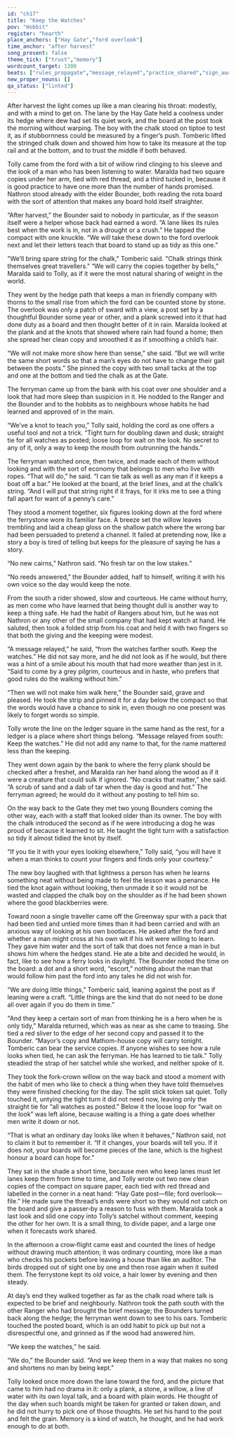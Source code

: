 ```yaml
---
id: "ch17"
title: "Keep the Watches"
pov: "Hobbit"
register: "hearth"
place_anchors: ["Hay Gate","ford overlook"]
time_anchor: "after harvest"
song_present: false
theme_tick: ["trust","memory"]
wordcount_target: 1300
beats: ["rules_propagate","message_relayed","practice_shared","sign_audit","return_with_addition"]
new_proper_nouns: []
qa_status: ["linted"]
---
```

After harvest the light comes up like a man clearing his throat: modestly, and with a mind to get on. The lane by the Hay Gate held a coolness under its hedge where dew had set its quiet work, and the board at the post took the morning without warping. The boy with the chalk stood on tiptoe to test it, as if stubbornness could be measured by a finger’s push. Tomberic lifted the stringed chalk down and showed him how to take its measure at the top rail and at the bottom, and to trust the middle if both behaved.

Tolly came from the ford with a bit of willow rind clinging to his sleeve and the look of a man who has been listening to water. Maralda had two square copies under her arm, tied with red thread, and a third tucked in, because it is good practice to have one more than the number of hands promised. Nathron stood already with the elder Bounder, both reading the rota board with the sort of attention that makes any board hold itself straighter.

“After harvest,” the Bounder said to nobody in particular, as if the season itself were a helper whose back had earned a word. “A lane likes its rules best when the work is in, not in a drought or a crush.” He tapped the compact with one knuckle. “We will take these down to the ford overlook next and let their letters teach that board to stand up as tidy as this one.”

"We’ll bring spare string for the chalk," Tomberic said. "Chalk strings think themselves great travellers."
“We will carry the copies together by bells,” Maralda said to Tolly, as if it were the most natural sharing of weight in the world.

They went by the hedge path that keeps a man in friendly company with thorns to the small rise from which the ford can be counted stone by stone. The overlook was only a patch of sward with a view, a post set by a thoughtful Bounder some year or other, and a plank screwed into it that had done duty as a board and then thought better of it in rain. Maralda looked at the plank and at the knots that showed where rain had found a home; then she spread her clean copy and smoothed it as if smoothing a child’s hair.

“We will not make more show here than sense,” she said. “But we will write the same short words so that a man’s eyes do not have to change their gait between the posts.” She pinned the copy with two small tacks at the top and one at the bottom and tied the chalk as at the Gate.

The ferryman came up from the bank with his coat over one shoulder and a look that had more sleep than suspicion in it. He nodded to the Ranger and the Bounder and to the hobbits as to neighbours whose habits he had learned and approved of in the main.

“We’ve a knot to teach you,” Tolly said, holding the cord as one offers a useful tool and not a trick. “Tight turn for doubling dawn and dusk; straight tie for all watches as posted; loose loop for wait on the look. No secret to any of it, only a way to keep the mouth from outrunning the hands.”

The ferryman watched once, then twice, and made each of them without looking and with the sort of economy that belongs to men who live with ropes. “That will do,” he said. “I can tie talk as well as any man if it keeps a boat off a bar.” He looked at the board, at the brief lines, and at the chalk’s string. “And I will put that string right if it frays, for it irks me to see a thing fall apart for want of a penny’s care.”

They stood a moment together, six figures looking down at the ford where the ferrystone wore its familiar face. A breeze set the willow leaves trembling and laid a cheap gloss on the shallow patch where the wrong bar had been persuaded to pretend a channel. It failed at pretending now, like a story a boy is tired of telling but keeps for the pleasure of saying he has a story.

“No new cairns,” Nathron said. “No fresh tar on the low stakes.”

“No reeds answered,” the Bounder added, half to himself, writing it with his own voice so the day would keep the note.

From the south a rider showed, slow and courteous. He came without hurry, as men come who have learned that being thought dull is another way to keep a thing safe. He had the habit of Rangers about him, but he was not Nathron or any other of the small company that had kept watch at hand. He saluted, then took a folded strip from his coat and held it with two fingers so that both the giving and the keeping were modest.

“A message relayed,” he said, “from the watches farther south. Keep the watches.” He did not say more, and he did not look as if he would, but there was a hint of a smile about his mouth that had more weather than jest in it. “Said to come by a grey pilgrim, courteous and in haste, who prefers that good rules do the walking without him.”

“Then we will not make him walk here,” the Bounder said, grave and pleased. He took the strip and pinned it for a day below the compact so that the words would have a chance to sink in, even though no one present was likely to forget words so simple.

Tolly wrote the line on the ledger square in the same hand as the rest, for a ledger is a place where short things belong. “Message relayed from south: Keep the watches.” He did not add any name to that, for the name mattered less than the keeping.

They went down again by the bank to where the ferry plank should be checked after a freshet, and Maralda ran her hand along the wood as if it were a creature that could sulk if ignored. “No cracks that matter,” she said. “A scrub of sand and a dab of tar when the day is good and hot.” The ferryman agreed; he would do it without any posting to tell him so.

On the way back to the Gate they met two young Bounders coming the other way, each with a staff that looked older than its owner. The boy with the chalk introduced the second as if he were introducing a dog he was proud of because it learned to sit. He taught the tight turn with a satisfaction so tidy it almost tidied the knot by itself.

“If you tie it with your eyes looking elsewhere,” Tolly said, “you will have it when a man thinks to count your fingers and finds only your courtesy.”

The new boy laughed with that lightness a person has when he learns something neat without being made to feel the lesson was a penance. He tied the knot again without looking, then unmade it so it would not be wasted and clapped the chalk boy on the shoulder as if he had been shown where the good blackberries were.

Toward noon a single traveller came off the Greenway spur with a pack that had been tied and untied more times than it had been carried and with an anxious way of looking at his own bootlaces. He asked after the ford and whether a man might cross at his own wit if his wit were willing to learn. They gave him water and the sort of talk that does not fence a man in but shows him where the hedges stand. He ate a bite and decided he would, in fact, like to see how a ferry looks in daylight. The Bounder noted the time on the board: a dot and a short word, “escort,” nothing about the man that would follow him past the ford into any tales he did not wish for.

“We are doing little things,” Tomberic said, leaning against the post as if leaning were a craft. “Little things are the kind that do not need to be done all over again if you do them in time.”

"And they keep a certain sort of man from thinking he is a hero when he is only tidy," Maralda returned, which was as near as she came to teasing. She tied a red sliver to the edge of her second copy and passed it to the Bounder. “Mayor’s copy and Mathom-house copy will carry tonight. Tomberic can bear the service copies. If anyone wishes to see how a rule looks when tied, he can ask the ferryman. He has learned to tie talk.” Tolly steadied the strap of her satchel while she worked, and neither spoke of it.

They took the fork‑crown willow on the way back and stood a moment with the habit of men who like to check a thing when they have told themselves they were finished checking for the day. The split stick token sat quiet. Tolly touched it, untying the tight turn it did not need now, leaving only the straight tie for “all watches as posted.” Below it the loose loop for “wait on the look” was left alone, because waiting is a thing a gate does whether men write it down or not.

“That is what an ordinary day looks like when it behaves,” Nathron said, not to claim it but to remember it. “If it changes, your boards will tell you. If it does not, your boards will become pieces of the lane, which is the highest honour a board can hope for.”

They sat in the shade a short time, because men who keep lanes must let lanes keep them from time to time, and Tolly wrote out two new clean copies of the compact on square paper, each tied with red thread and labelled in the corner in a neat hand: “Hay Gate post—file; ford overlook—file.” He made sure the thread’s ends were short so they would not catch on the board and give a passer‑by a reason to fuss with them. Maralda took a last look and slid one copy into Tolly’s satchel without comment, keeping the other for her own. It is a small thing, to divide paper, and a large one when it forecasts work shared.

In the afternoon a crow‑flight came east and counted the lines of hedge without drawing much attention; it was ordinary counting, more like a man who checks his pockets before leaving a house than like an auditor. The birds dropped out of sight one by one and then rose again when it suited them. The ferrystone kept its old voice, a hair lower by evening and then steady.

At day’s end they walked together as far as the chalk road where talk is expected to be brief and neighbourly. Nathron took the path south with the other Ranger who had brought the brief message; the Bounders turned back along the hedge; the ferryman went down to see to his oars. Tomberic touched the posted board, which is an odd habit to pick up but not a disrespectful one, and grinned as if the wood had answered him.

“We keep the watches,” he said.

“We do,” the Bounder said. “And we keep them in a way that makes no song and shortens no man by being kept.”

Tolly looked once more down the lane toward the ford, and the picture that came to him had no drama in it: only a plank, a stone, a willow, a line of water with its own loyal talk, and a board with plain words. He thought of the day when such boards might be taken for granted or taken down, and he did not hurry to pick one of those thoughts. He set his hand to the post and felt the grain. Memory is a kind of watch, he thought, and he had work enough to do at both.
